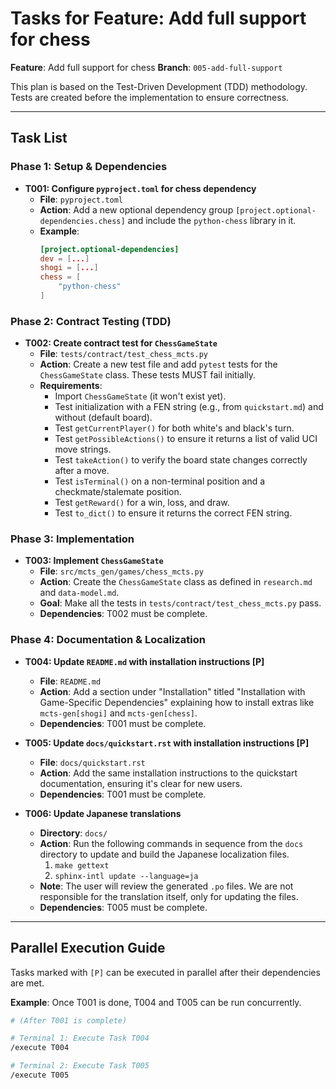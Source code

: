 # Tasks for Feature: Add full support for chess

**Feature**: Add full support for chess
**Branch**: `005-add-full-support`

This plan is based on the Test-Driven Development (TDD) methodology. Tests are created before the implementation to ensure correctness.

---

## Task List

### Phase 1: Setup & Dependencies

*   **T001: Configure `pyproject.toml` for chess dependency**
    *   **File**: `pyproject.toml`
    *   **Action**: Add a new optional dependency group `[project.optional-dependencies.chess]` and include the `python-chess` library in it.
    *   **Example**:
        ```toml
        [project.optional-dependencies]
        dev = [...]
        shogi = [...]
        chess = [
            "python-chess"
        ]
        ```

### Phase 2: Contract Testing (TDD)

*   **T002: Create contract test for `ChessGameState`**
    *   **File**: `tests/contract/test_chess_mcts.py`
    *   **Action**: Create a new test file and add `pytest` tests for the `ChessGameState` class. These tests MUST fail initially.
    *   **Requirements**:
        *   Import `ChessGameState` (it won't exist yet).
        *   Test initialization with a FEN string (e.g., from `quickstart.md`) and without (default board).
        *   Test `getCurrentPlayer()` for both white's and black's turn.
        *   Test `getPossibleActions()` to ensure it returns a list of valid UCI move strings.
        *   Test `takeAction()` to verify the board state changes correctly after a move.
        *   Test `isTerminal()` on a non-terminal position and a checkmate/stalemate position.
        *   Test `getReward()` for a win, loss, and draw.
        *   Test `to_dict()` to ensure it returns the correct FEN string.

### Phase 3: Implementation

*   **T003: Implement `ChessGameState`**
    *   **File**: `src/mcts_gen/games/chess_mcts.py`
    *   **Action**: Create the `ChessGameState` class as defined in `research.md` and `data-model.md`.
    *   **Goal**: Make all the tests in `tests/contract/test_chess_mcts.py` pass.
    *   **Dependencies**: T002 must be complete.

### Phase 4: Documentation & Localization

*   **T004: Update `README.md` with installation instructions [P]**
    *   **File**: `README.md`
    *   **Action**: Add a section under "Installation" titled "Installation with Game-Specific Dependencies" explaining how to install extras like `mcts-gen[shogi]` and `mcts-gen[chess]`.
    *   **Dependencies**: T001 must be complete.

*   **T005: Update `docs/quickstart.rst` with installation instructions [P]**
    *   **File**: `docs/quickstart.rst`
    *   **Action**: Add the same installation instructions to the quickstart documentation, ensuring it's clear for new users.
    *   **Dependencies**: T001 must be complete.

*   **T006: Update Japanese translations**
    *   **Directory**: `docs/`
    *   **Action**: Run the following commands in sequence from the `docs` directory to update and build the Japanese localization files.
        1.  `make gettext`
        2.  `sphinx-intl update --language=ja`
    *   **Note**: The user will review the generated `.po` files. We are not responsible for the translation itself, only for updating the files.
    *   **Dependencies**: T005 must be complete.

---

## Parallel Execution Guide

Tasks marked with `[P]` can be executed in parallel after their dependencies are met.

**Example**: Once T001 is done, T004 and T005 can be run concurrently.

```bash
# (After T001 is complete)

# Terminal 1: Execute Task T004
/execute T004

# Terminal 2: Execute Task T005
/execute T005
```
